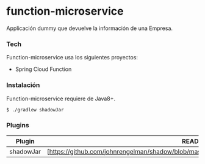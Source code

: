 # function-microservice
Applicación dummy que devuelve la información de una Empresa.

### Tech

Function-microservice usa los siguientes proyectos:

* Spring Cloud Function

### Instalación

Function-microservice requiere de Java8+.

```sh
$ ./gradlew shadowJar
```

### Plugins

| Plugin | README |
| ------ | ------ |
| shadowJar | [https://github.com/johnrengelman/shadow/blob/master/src/docs/configuration/merging/README.md]|
